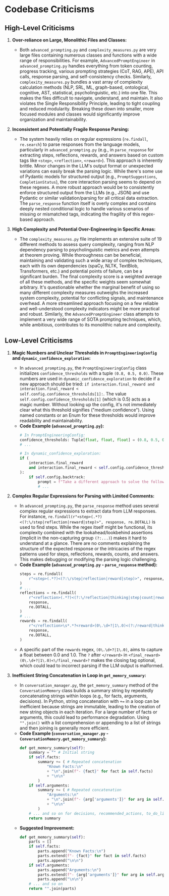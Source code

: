 # Codebase Criticisms

## High-Level Criticisms

1.  **Over-reliance on Large, Monolithic Files and Classes:**
    *   Both `advanced_prompting.py` and `complexity_measures.py` are very large files containing numerous classes and functions with a wide range of responsibilities. For example, `AdvancedPromptEngineer` in `advanced_prompting.py` handles everything from token counting, progress tracking, various prompting strategies (CoT, RAG, APE), API calls, response parsing, and self-consistency checks. Similarly, `complexity_measures.py` bundles a vast array of complexity calculation methods (NLP, SRL, ML, graph-based, ontological, cognitive, AST, statistical, psycholinguistic, etc.) into one file. This makes the files difficult to navigate, understand, and maintain. It also violates the Single Responsibility Principle, leading to tight coupling and reduced modularity. Breaking these down into smaller, more focused modules and classes would significantly improve organization and maintainability.

2.  **Inconsistent and Potentially Fragile Response Parsing:**
    *   The system heavily relies on regular expressions (`re.findall`, `re.search`) to parse responses from the language models, particularly in `advanced_prompting.py` (e.g., in `parse_response` for extracting steps, reflections, rewards, and answers based on custom tags like `<step>`, `<reflection>`, `<reward>`). This approach is inherently brittle. Minor changes in the LLM's output format or unexpected variations can easily break the parsing logic. While there's some use of Pydantic models for structured output (e.g., `PromptSuggestions`, `CompletionStatus`), the core interaction parsing seems to depend on these regexes. A more robust approach would be to consistently enforce structured output from the LLMs (e.g., JSON) and use Pydantic or similar validation/parsing for all critical data extraction. The `parse_response` function itself is overly complex and contains deeply nested conditional logic to handle various scenarios of missing or mismatched tags, indicating the fragility of this regex-based approach.

3.  **High Complexity and Potential Over-Engineering in Specific Areas:**
    *   The `complexity_measures.py` file implements an extensive suite of 19 different methods to assess query complexity, ranging from NLP dependency parsing to psycholinguistic metrics and even attempts at theorem proving. While thoroughness can be beneficial, maintaining and validating such a wide array of complex techniques, each with its own dependencies (spaCy, NLTK, TextBlob, Transformers, etc.) and potential points of failure, can be a significant burden. The final complexity score is a weighted average of all these methods, and the specific weights seem somewhat arbitrary. It's questionable whether the marginal benefit of using so many different complexity measures outweighs the increased system complexity, potential for conflicting signals, and maintenance overhead. A more streamlined approach focusing on a few reliable and well-understood complexity indicators might be more practical and robust. Similarly, the `AdvancedPromptEngineer` class attempts to implement a very wide range of SOTA prompting techniques, which, while ambitious, contributes to its monolithic nature and complexity.

## Low-Level Criticisms

1.  **Magic Numbers and Unclear Thresholds in `PromptEngineeringConfig` and `dynamic_confidence_exploration`:**
    *   In `advanced_prompting.py`, the `PromptEngineeringConfig` class initializes `confidence_thresholds` with a tuple `(0.8, 0.5, 0.0)`. These numbers are used in `dynamic_confidence_exploration` to decide if a new approach should be tried: `if interaction.final_reward and interaction.final_reward < self.config.confidence_thresholds[1]:`. The value `self.config.confidence_thresholds[1]` (which is 0.5) acts as a magic number. Without looking up the config, it's not immediately clear what this threshold signifies ("medium confidence"). Using named constants or an Enum for these thresholds would improve readability and maintainability.
    *   **Code Example (`advanced_prompting.py`):**
        ```python
        # In PromptEngineeringConfig:
        confidence_thresholds: Tuple[float, float, float] = (0.8, 0.5, 0.0)
        # ...

        # In dynamic_confidence_exploration:
        if (
            interaction.final_reward
            and interaction.final_reward < self.config.confidence_thresholds[1] # 0.5 is a magic number here
        ):
            if self.config.backtrack:
                prompt = f"Take a different approach to solve the following task.\n\nTask: {task}\n"
                # ...
        ```

2.  **Complex Regular Expressions for Parsing with Limited Comments:**
    *   In `advanced_prompting.py`, the `parse_response` method uses several complex regular expressions to extract data from LLM responses. For instance, `re.findall(r"<step>(.*?)<(?:\/step|reflection|reward|step)>", response, re.DOTALL)` is used to find steps. While the regex itself might be functional, its complexity combined with the lookahead/lookbehind assertions (implicit in the non-capturing group `(?:...)`) makes it hard to understand at a glance. There are no comments explaining the structure of the expected response or the intricacies of the regex patterns used for steps, reflections, rewards, counts, and answers. This makes debugging or modifying the parsing logic challenging.
    *   **Code Example (`advanced_prompting.py` - `parse_response` method):**
        ```python
        steps = re.findall(
            r"<step>(.*?)<(?:\/step|reflection|reward|step)>", response, re.DOTALL
        )
        # ...
        reflections = re.findall(
            r"<reflection>(.*?)<(?:\/reflection|thinking|step|count|reward|reflection)>",
            response,
            re.DOTALL,
        )
        # ...
        rewards = re.findall(
            r"</reflection>\s*.*?<reward>(0\.\d+?|1\.0)<(?:/reward|thinking|step|reflection|count|reward?)>",
            response,
            re.DOTALL,
        )
        ```
    *   A specific part of the `rewards` regex, `(0\.\d+?|1\.0)`, aims to capture a float between 0.0 and 1.0. The `?` after `</reward>` in `<final_reward>(0\.\d+?|1\.0)<\/final_reward>?` makes the closing tag optional, which could lead to incorrect parsing if the LLM output is malformed.

3.  **Inefficient String Concatenation in Loop in `get_memory_summary`:**
    *   In `conversation_manager.py`, the `get_memory_summary` method of the `ConversationMemory` class builds a summary string by repeatedly concatenating strings within loops (e.g., for facts, arguments, decisions). In Python, string concatenation with `+=` in a loop can be inefficient because strings are immutable, leading to the creation of new string objects in each iteration. For a large number of facts or arguments, this could lead to performance degradation. Using `"".join()` with a list comprehension or appending to a list of strings and then joining is generally more efficient.
    *   **Code Example (`conversation_manager.py` - `ConversationMemory.get_memory_summary`):**
        ```python
        def get_memory_summary(self):
            summary = "" # Initial string
            if self.facts:
                summary += ( # Repeated concatenation
                    "Known Facts:\n"
                    + "\n".join(f"- {fact}" for fact in self.facts)
                    + "\n\n"
                )
            if self.arguments:
                summary += ( # Repeated concatenation
                    "Arguments:\n"
                    + "\n".join(f"- {arg['arguments']}" for arg in self.arguments)
                    + "\n\n"
                )
            # ... and so on for decisions, recommended_actions, to_do_list
            return summary
        ```
    *   **Suggested Improvement:**
        ```python
        def get_memory_summary(self):
            parts = []
            if self.facts:
                parts.append("Known Facts:\n")
                parts.extend(f"- {fact}" for fact in self.facts)
                parts.append("\n\n")
            if self.arguments:
                parts.append("Arguments:\n")
                parts.extend(f"- {arg['arguments']}" for arg in self.arguments)
                parts.append("\n\n")
            # ... and so on
            return "".join(parts)
        ```
